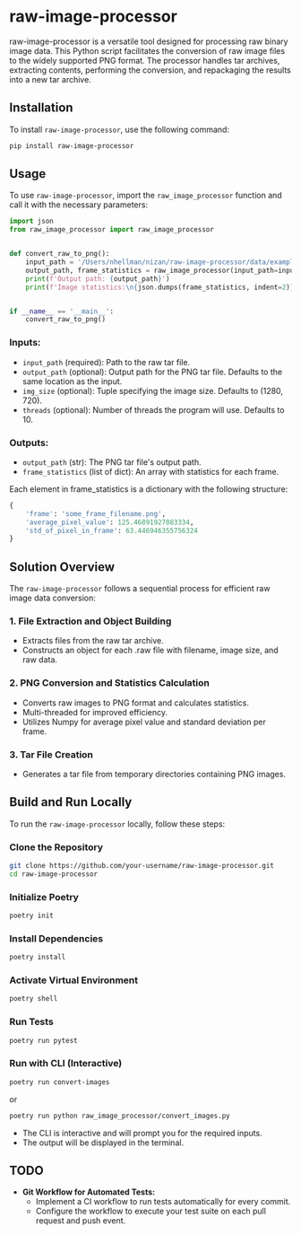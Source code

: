 # raw-image-processor
raw-image-processor is a versatile tool designed for processing raw binary image data. This Python script facilitates the conversion of raw image files to the widely supported PNG format. The processor handles tar archives, extracting contents, performing the conversion, and repackaging the results into a new tar archive.

## Installation

To install `raw-image-processor`, use the following command:

```bash
pip install raw-image-processor
```

## Usage

To use `raw-image-processor`, import the `raw_image_processor` function and call it with the necessary parameters:

```python
import json
from raw_image_processor import raw_image_processor


def convert_raw_to_png():
    input_path = '/Users/nhellman/nizan/raw-image-processor/data/example_frames.tar'
    output_path, frame_statistics = raw_image_processor(input_path=input_path)
    print(f'Output path: {output_path}')
    print(f'Image statistics:\n{json.dumps(frame_statistics, indent=2)}')


if __name__ == '__main__':
    convert_raw_to_png()
```
### Inputs:
* `input_path` (required): Path to the raw tar file.
* `output_path` (optional): Output path for the PNG tar file. Defaults to the same location as the input.
* `img_size` (optional): Tuple specifying the image size. Defaults to (1280, 720).
* `threads` (optional): Number of threads the program will use. Defaults to 10.
### Outputs:
* `output_path` (str): The PNG tar file's output path.
* `frame_statistics` (list of dict): An array with statistics for each frame.

Each element in frame_statistics is a dictionary with the following structure:
```python
{
    'frame': 'some_frame_filename.png',
    'average_pixel_value': 125.46891927083334,
    'std_of_pixel_in_frame': 63.446946355756324
}
```
## Solution Overview

The `raw-image-processor` follows a sequential process for efficient raw image data conversion:

### 1. File Extraction and Object Building

- Extracts files from the raw tar archive.
- Constructs an object for each .raw file with filename, image size, and raw data.

### 2. PNG Conversion and Statistics Calculation

- Converts raw images to PNG format and calculates statistics.
- Multi-threaded for improved efficiency.
- Utilizes Numpy for average pixel value and standard deviation per frame.

### 3. Tar File Creation

- Generates a tar file from temporary directories containing PNG images.

## Build and Run Locally

To run the `raw-image-processor` locally, follow these steps:

### Clone the Repository

```bash
git clone https://github.com/your-username/raw-image-processor.git
cd raw-image-processor
```

### Initialize Poetry
```bash
poetry init
```

### Install Dependencies
```bash
poetry install
```

### Activate Virtual Environment
```bash
poetry shell
```

### Run Tests
```bash
poetry run pytest
```

### Run with CLI (Interactive)
```bash
poetry run convert-images
```
or
```bash
poetry run python raw_image_processor/convert_images.py
```
* The CLI is interactive and will prompt you for the required inputs.
* The output will be displayed in the terminal.


## TODO

- **Git Workflow for Automated Tests:**
  - Implement a CI workflow to run tests automatically for every commit.
  - Configure the workflow to execute your test suite on each pull request and push event.
